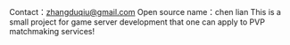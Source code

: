 Contact：zhangduqiu@gmail.com
Open source name：chen lian
This is a small project for game server development that one can apply to PVP matchmaking services!
